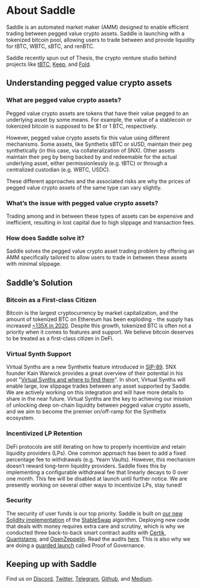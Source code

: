 # About Saddle

Saddle is an automated market maker \(AMM\) designed to enable efficient trading between pegged value crypto assets. Saddle is launching with a tokenized bitcoin pool, allowing users to trade between and provide liquidity for tBTC, WBTC, sBTC, and renBTC.

Saddle recently spun out of Thesis, the crypto venture studio behind projects like [tBTC](https://tbtc.network/), [Keep](https://keep.network/), and [Fold](https://foldapp.com/).

## Understanding pegged value crypto assets

### What are pegged value crypto assets?

Pegged value crypto assets are tokens that have their value pegged to an underlying asset by some means. For example, the value of a stablecoin or tokenized bitcoin is supposed to be $1 or 1 BTC, respectively.

However, pegged value crypto assets fix this value using different mechanisms. Some assets, like Synthetix sBTC or sUSD, maintain their peg synthetically \(in this case, via collateralization of SNX\). Other assets maintain their peg by being backed by and redeemable for the actual underlying asset, either permissionlessly \(e.g. tBTC\) or through a centralized custodian \(e.g. WBTC, USDC\).

These different approaches and the associated risks are why the prices of pegged value crypto assets of the same type can vary slightly.

### What’s the issue with pegged value crypto assets?

Trading among and in between these types of assets can be expensive and inefficient, resulting in lost capital due to high slippage and transaction fees.

### How does Saddle solve it?

Saddle solves the pegged value crypto asset trading problem by offering an AMM specifically tailored to allow users to trade in between these assets with minimal slippage.

## Saddle’s Solution

### Bitcoin as a First-class Citizen

Bitcoin is the largest cryptocurrency by market capitalization, and the amount of tokenized BTC on Ethereum has been exploding - the supply has increased [~135X in 2020](https://btconethereum.com/). Despite this growth, tokenized BTC is often not a priority when it comes to features and support. We believe bitcoin deserves to be treated as a first-class citizen in DeFi.

### Virtual Synth Support

Virtual Synths are a new Synthetix feature introduced in [SIP-89](https://sips.synthetix.io/sips/sip-89). SNX founder Kain Warwick provides a great overview of their potential in his post "[Virtual Synths and where to find them](https://blog.synthetix.io/virtual-synths/)". In short, Virtual Synths will enable large, low slippage trades between any asset supported by Saddle. We are actively working on this integration and will have more details to share in the near future. Virtual Synths are the key to achieving our mission of unlocking deep on-chain liquidity between pegged value crypto assets, and we aim to become the premier on/off-ramp for the Synthetix ecosystem.

### Incentivized LP Retention

DeFi protocols are still iterating on how to properly incentivize and retain liquidity providers \(LPs\). One common approach has been to add a fixed percentage fee to withdrawals \(e.g. Yearn Vaults\). However, this mechanism doesn’t reward long-term liquidity providers. Saddle fixes this by implementing a configurable withdrawal fee that linearly decays to 0 over one month. This fee will be disabled at launch until further notice. We are presently working on several other ways to incentivize LPs, stay tuned!

### Security

The security of user funds is our top priority. Saddle is built on [our new Solidity implementation](https://github.com/saddle-finance/saddle-contract) of the [StableSwap](https://www.curve.fi/stableswap-paper.pdf) algorithm. Deploying new code that deals with money requires extra care and scrutiny, which is why we conducted three back-to-back smart contract audits with [Certik](https://certik.foundation/), [Quantstamp](https://quantstamp.com/), and [OpenZeppelin](https://openzeppelin.com/). Read the audits [here](https://github.com/saddle-finance/saddle-audits). This is also why we are doing a [guarded launch](https://medium.com/electric-capital/derisking-defi-guarded-launches-2600ce730e0a) called Proof of Governance.

## Keeping up with Saddle

Find us on [Discord](https://discord.gg/hX8RZFBW9R), [Twitter](https://twitter.com/saddlefinance), [Telegram](https://t.me/saddle_finance), [Github](https://github.com/saddle-finance), and [Medium](https://medium.com/saddle).

